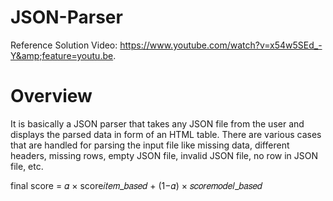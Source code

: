 # JSON-Parser
Reference Solution Video: https://www.youtube.com/watch?v=x54w5SEd_-Y&amp;feature=youtu.be.

# **Overview**
It is basically a JSON parser that takes any JSON file from the user and displays the parsed data in form of an HTML table. There are various cases that are handled for parsing the input file like missing data, different headers, missing rows, empty JSON file, invalid JSON file, no row in JSON file, etc.

final score = 𝛼 × score𝑖𝑡𝑒𝑚_𝑏𝑎𝑠𝑒𝑑 + (1−𝛼) × 𝑠𝑐𝑜𝑟𝑒𝑚𝑜𝑑𝑒𝑙_𝑏𝑎𝑠𝑒𝑑
